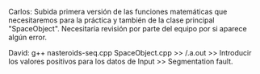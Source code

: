 Carlos: Subida primera versión de las funciones matemáticas que necesitaremos para la práctica
y también de la clase principal "SpaceObject". Necesitaría revisión por parte del equipo por si
aparece algún error.

David: g++ nasteroids-seq.cpp SpaceObject.cpp >>  /.a.out  >>  Introducir los valores positivos para los datos de Input >> Segmentation fault. 
